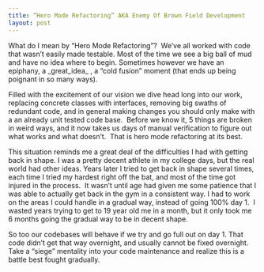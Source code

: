 ```yaml
---
title: “Hero Mode Refactoring” AKA Enemy Of Brown Field Development
layout: post
---
```

What do I mean by “Hero Mode Refactoring”?&#160; We’ve all worked with code that wasn’t easily made testable. Most of the time we see a big ball of mud and have no idea where to begin. Sometimes however we have an epiphany, a \_great\_idea_ , a “cold fusion” moment (that ends up being poignant in so many ways).&#160; 

Filled with the excitement of our vision we dive head long into our work, replacing concrete classes with interfaces, removing big swaths of redundant code, and in general making changes you should only make with a an already unit tested code base.&#160; Before we know it, 5 things are broken in weird ways, and it now takes us days of manual verification to figure out what works and what doesn’t.&#160; That is hero mode refactoring at its best.

This situation reminds me a great deal of the difficulties I had with getting back in shape. I was a pretty decent athlete in my college days, but the real world had other ideas. Years later I tried to get back in shape several times, each time I tried my hardest right off the bat, and most of the time got injured in the process.&#160; It wasn’t until age had given me some patience that I was able to actually get back in the gym in a consistent way. I had to work on the areas I could handle in a gradual way, instead of going 100% day 1.&#160; I wasted years trying to get to 19 year old me in a month, but it only took me 6 months going the gradual way to be in decent shape.

So too our codebases will behave if we try and go full out on day 1. That code didn’t get that way overnight, and usually cannot be fixed overnight.&#160; Take a “siege” mentality into your code maintenance and realize this is a battle best fought gradually.
